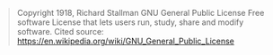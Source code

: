 ﻿

> Copyright 1918, Richard Stallman 
> GNU General Public License 
> Free software License that lets users run, study, share and modify software. 
> Cited source: https://en.wikipedia.org/wiki/GNU_General_Public_License
> 

